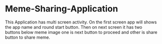 # Meme-Sharing-Application
This Application has multi screen activity. On the first screen app will shows the app name and round start button. Then on next screen it has two buttons below meme image one is next button to proceed and other is share button to share meme.
